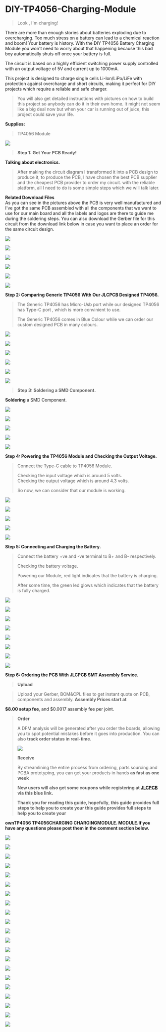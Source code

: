 # DIY-TP4056-Charging-Module

> Look , I\'m charging!

There are more than enough stories about batteries exploding due to
overcharging. Too much stress on a battery can lead to a chemical
reaction and boom! Your battery is history. With the DIY TP4056 Battery
Charging Module you won\'t need to worry about that happening because
this bad boy automatically shuts off once your battery is full.

The circuit is based on a highly efficient switching power supply
controlled with an output voltage of 5V and current up to 1000mA.

This project is designed to charge single cells Li-Ion/LiPo/LiFe with
protection against overcharge and short circuits, making it perfect for
DIY projects which require a reliable and safe charger.

> You will also get detailed instructions with pictures on how to build
> this project so anybody can do it in their own home. It might not seem
> like a big deal now but when your car is running out of juice, this
> project could save your life.

**Supplies:**

> TP4056 Module


![](vertopal_8c101a3a47cf494f9c45c097f2a720e9/media/image3.png)

> **Step 1: Get Your PCB Ready!**

**Talking about electronics.**


> After making the circuit diagram I transformed it into a PCB design to
> produce it, to produce the PCB, I have chosen the best PCB supplier
> and the cheapest PCB provider to order my circuit. with
> the reliable platform, all I need to do is some simple steps which we will
> talk later.

**Related Download Files**\
As you can see in the pictures above the PCB is very well manufactured
and I've got the same PCB assembled with all the components that we want
to use for our main board and all the labels and logos are there to
guide me during the soldering steps. You can also download the Gerber
file for this circuit from the download link below in case you want to
place an order for the same circuit design.


![](vertopal_8c101a3a47cf494f9c45c097f2a720e9/media/image6.png)

![](vertopal_8c101a3a47cf494f9c45c097f2a720e9/media/image7.png)


![](vertopal_8c101a3a47cf494f9c45c097f2a720e9/media/image8.png)

![](vertopal_8c101a3a47cf494f9c45c097f2a720e9/media/image9.png)


![](vertopal_8c101a3a47cf494f9c45c097f2a720e9/media/image10.png)

![](vertopal_8c101a3a47cf494f9c45c097f2a720e9/media/image11.png)

**Step 2: Comparing Generic TP4056 With Our JLCPCB Designed TP4056.**


> The Generic TP4056 has Micro-Usb port while our designed TP4056 has
> Type-C port , which is more convinient to use.
>
> The Generic TP4056 comes in Blue Colour while we can order our custom
> designed PCB in many colours.


![](vertopal_8c101a3a47cf494f9c45c097f2a720e9/media/image13.png)

![](vertopal_8c101a3a47cf494f9c45c097f2a720e9/media/image14.png)


![](vertopal_8c101a3a47cf494f9c45c097f2a720e9/media/image15.png)

![](vertopal_8c101a3a47cf494f9c45c097f2a720e9/media/image16.png)


![](vertopal_8c101a3a47cf494f9c45c097f2a720e9/media/image17.png)

![](vertopal_8c101a3a47cf494f9c45c097f2a720e9/media/image18.png)

> **Step 3: Soldering a SMD Component.**

**Soldering** a SMD Component.


![](vertopal_8c101a3a47cf494f9c45c097f2a720e9/media/image19.png)

![](vertopal_8c101a3a47cf494f9c45c097f2a720e9/media/image20.png)


![](vertopal_8c101a3a47cf494f9c45c097f2a720e9/media/image21.png)

![](vertopal_8c101a3a47cf494f9c45c097f2a720e9/media/image6.png)


![](vertopal_8c101a3a47cf494f9c45c097f2a720e9/media/image7.png)

**Step 4: Powering the TP4056 Module and Checking the Output Voltage.**


> Connect the Type-C cable to TP4056 Module.
>
> Checking the input voltage which is around 5 volts.\
> Checking the output voltage which is around 4.3 volts.
>
> So now, we can consider that our module is working.


![](vertopal_8c101a3a47cf494f9c45c097f2a720e9/media/image24.png)

![](vertopal_8c101a3a47cf494f9c45c097f2a720e9/media/image25.png)


![](vertopal_8c101a3a47cf494f9c45c097f2a720e9/media/image26.png)

![](vertopal_8c101a3a47cf494f9c45c097f2a720e9/media/image27.png)


![](vertopal_8c101a3a47cf494f9c45c097f2a720e9/media/image28.png)

**Step 5: Connecting and Charging the Battery.**


> Connect the battery +ve and -ve terminal to B+ and B- respectively.
>
> Checking the battery voltage.
>
> Powering our Module, red light indicates that the battery is charging.
>
> After some time, the green led glows which indicates that the battery
> is fully charged.


![](vertopal_8c101a3a47cf494f9c45c097f2a720e9/media/image31.png)

![](vertopal_8c101a3a47cf494f9c45c097f2a720e9/media/image32.png)


![](vertopal_8c101a3a47cf494f9c45c097f2a720e9/media/image33.png)

![](vertopal_8c101a3a47cf494f9c45c097f2a720e9/media/image34.png)


![](vertopal_8c101a3a47cf494f9c45c097f2a720e9/media/image35.png)

![](vertopal_8c101a3a47cf494f9c45c097f2a720e9/media/image36.png)

![](vertopal_8c101a3a47cf494f9c45c097f2a720e9/media/image37.png)

![](vertopal_8c101a3a47cf494f9c45c097f2a720e9/media/image38.png)

**Step 6: Ordering the PCB With JLCPCB SMT Assembly Service.**

> **Upload**


> Upload your Gerber, BOM&CPL files to get instant quote on PCB,
> components and assembly. **Assembly Prices start at**

**\$8.00 setup fee**, and \$0.0017 assembly fee per joint.

> **Order**
>
> A DFM analysis will be generated after you order the boards, allowing
> you to spot potential mistakes before it goes into production. You can
> also **track order status in real-time.**
>
> ![](vertopal_8c101a3a47cf494f9c45c097f2a720e9/media/image39.png)
> 
> **Receive**
>
> By streamlining the entire process from ordering, parts sourcing and
> PCBA prototyping, you can get your products in hands **as fast as one
> week**
>
> **New users will also get some coupons while registering at [JLCPCB](https://jlcpcb.com/IYB) via this
> blue link.**
>
> **Thank you for reading this guide, hopefully**, **this guide provides
> full steps to help you to create your this guide provides full steps
> to help you to create your**

**ownTP4056 TP4056CHARGING CHARGINGMODULE. MODULE.If you have any
questions please post them in the comment section below.**

![](vertopal_8c101a3a47cf494f9c45c097f2a720e9/media/image40.png)


![](vertopal_8c101a3a47cf494f9c45c097f2a720e9/media/image41.png)

![](vertopal_8c101a3a47cf494f9c45c097f2a720e9/media/image42.png)


![](vertopal_8c101a3a47cf494f9c45c097f2a720e9/media/image43.png)

![](vertopal_8c101a3a47cf494f9c45c097f2a720e9/media/image44.png)


![](vertopal_8c101a3a47cf494f9c45c097f2a720e9/media/image45.png)

![](vertopal_8c101a3a47cf494f9c45c097f2a720e9/media/image46.png)


![](vertopal_8c101a3a47cf494f9c45c097f2a720e9/media/image47.png)

![](vertopal_8c101a3a47cf494f9c45c097f2a720e9/media/image48.png)


![](vertopal_8c101a3a47cf494f9c45c097f2a720e9/media/image49.png)

![](vertopal_8c101a3a47cf494f9c45c097f2a720e9/media/image50.png)


![](vertopal_8c101a3a47cf494f9c45c097f2a720e9/media/image51.png)

![](vertopal_8c101a3a47cf494f9c45c097f2a720e9/media/image52.png)


![](vertopal_8c101a3a47cf494f9c45c097f2a720e9/media/image53.png)

![](vertopal_8c101a3a47cf494f9c45c097f2a720e9/media/image54.png)


![](vertopal_8c101a3a47cf494f9c45c097f2a720e9/media/image55.png)

![](vertopal_8c101a3a47cf494f9c45c097f2a720e9/media/image56.png)


![](vertopal_8c101a3a47cf494f9c45c097f2a720e9/media/image8.png)

![](vertopal_8c101a3a47cf494f9c45c097f2a720e9/media/image9.png)


![](vertopal_8c101a3a47cf494f9c45c097f2a720e9/media/image10.png)

![](vertopal_8c101a3a47cf494f9c45c097f2a720e9/media/image11.png)

